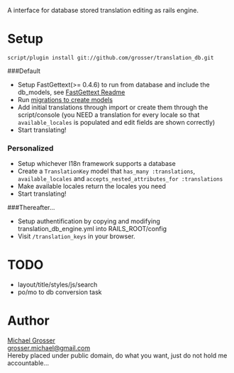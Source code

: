 A interface for database stored translation editing as rails engine.  

Setup
=====
    script/plugin install git://github.com/grosser/translation_db.git

###Default
 - Setup FastGettext(>= 0.4.6) to run from database and include the db_models, see [FastGettext Readme](http://github.com/grosser/fast_gettext)
 - Run [migrations to create models](http://github.com/grosser/fast_gettext/blob/master/examples/db/migration.rb)
 - Add initial translations through import or create them through the script/console (you NEED a translation for every locale so that `available_locales` is populated and edit fields are shown correctly)
 - Start translating!

### Personalized
 - Setup whichever I18n framework supports a database
 - Create a `TranslationKey` model that `has_many :translations`, `available_locales` and `accepts_nested_attributes_for :translations`
 - Make available locales return the locales you need
 - Start translating!

###Thereafter...
 - Setup authentification by copying and modifying translation_db_engine.yml into RAILS_ROOT/config
 - Visit `/translation_keys` in your browser.

TODO
====
 - layout/title/styles/js/search
 - po/mo to db conversion task

Author
======
[Michael Grosser](http://pragmatig.wordpress.com)  
grosser.michael@gmail.com  
Hereby placed under public domain, do what you want, just do not hold me accountable...
